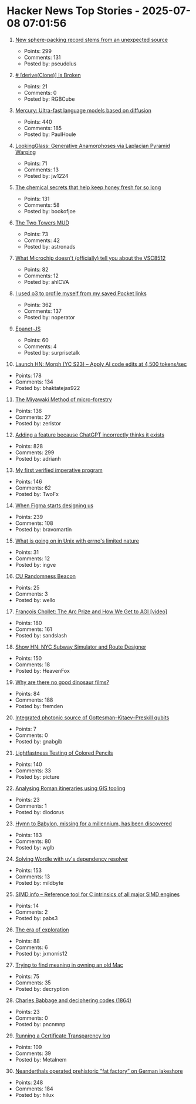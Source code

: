 # Hacker News Top Stories - 2025-07-08 07:01:56

1. [New sphere-packing record stems from an unexpected source](https://www.quantamagazine.org/new-sphere-packing-record-stems-from-an-unexpected-source-20250707/)
   - Points: 299
   - Comments: 131
   - Posted by: pseudolus

2. [# [derive(Clone)] Is Broken](https://rgbcu.be/blog/derive-broken/)
   - Points: 21
   - Comments: 0
   - Posted by: RGBCube

3. [Mercury: Ultra-fast language models based on diffusion](https://arxiv.org/abs/2506.17298)
   - Points: 440
   - Comments: 185
   - Posted by: PaulHoule

4. [LookingGlass: Generative Anamorphoses via Laplacian Pyramid Warping](https://studios.disneyresearch.com/2025/06/09/lookingglass-generative-anamorphoses-via-laplacian-pyramid-warping/)
   - Points: 71
   - Comments: 13
   - Posted by: jw1224

5. [The chemical secrets that help keep honey fresh for so long](https://www.bbc.com/future/article/20250701-the-chemical-secrets-that-help-keep-honey-fresh-for-so-long)
   - Points: 131
   - Comments: 58
   - Posted by: bookofjoe

6. [The Two Towers MUD](https://t2tmud.org/)
   - Points: 73
   - Comments: 42
   - Posted by: astronads

7. [What Microchip doesn't (officially) tell you about the VSC8512](https://serd.es/2025/07/04/Switch-project-pt3.html)
   - Points: 82
   - Comments: 12
   - Posted by: ahlCVA

8. [I used o3 to profile myself from my saved Pocket links](https://noperator.dev/posts/o3-pocket-profile/)
   - Points: 362
   - Comments: 137
   - Posted by: noperator

9. [Epanet-JS](https://macwright.com/2025/07/03/epanet-placemark)
   - Points: 60
   - Comments: 4
   - Posted by: surprisetalk

10. [Launch HN: Morph (YC S23) – Apply AI code edits at 4,500 tokens/sec](undefined)
   - Points: 178
   - Comments: 134
   - Posted by: bhaktatejas922

11. [The Miyawaki Method of micro-forestry](https://www.futureecologies.net/listen/fe-6-5-the-method)
   - Points: 136
   - Comments: 27
   - Posted by: zeristor

12. [Adding a feature because ChatGPT incorrectly thinks it exists](https://www.holovaty.com/writing/chatgpt-fake-feature/)
   - Points: 828
   - Comments: 299
   - Posted by: adrianh

13. [My first verified imperative program](https://markushimmel.de/blog/my-first-verified-imperative-program/)
   - Points: 146
   - Comments: 62
   - Posted by: TwoFx

14. [When Figma starts designing us](https://designsystems.international/ideas/when-figma-starts-designing-us/)
   - Points: 239
   - Comments: 108
   - Posted by: bravomartin

15. [What is going on in Unix with errno's limited nature](https://utcc.utoronto.ca/~cks/space/blog/unix/ErrnoWhySoLimited)
   - Points: 31
   - Comments: 12
   - Posted by: ingve

16. [CU Randomness Beacon](https://random.colorado.edu/)
   - Points: 25
   - Comments: 3
   - Posted by: wello

17. [François Chollet: The Arc Prize and How We Get to AGI [video]](https://www.youtube.com/watch?v=5QcCeSsNRks)
   - Points: 180
   - Comments: 161
   - Posted by: sandslash

18. [Show HN: NYC Subway Simulator and Route Designer](https://buildmytransit.nyc)
   - Points: 150
   - Comments: 18
   - Posted by: HeavenFox

19. [Why are there no good dinosaur films?](https://briannazigler.substack.com/p/why-are-there-no-good-dinosaur-films)
   - Points: 84
   - Comments: 188
   - Posted by: fremden

20. [Integrated photonic source of Gottesman–Kitaev–Preskill qubits](https://www.nature.com/articles/s41586-025-09044-5)
   - Points: 7
   - Comments: 0
   - Posted by: gnabgib

21. [Lightfastness Testing of Colored Pencils](https://sarahrenaeclark.com/lightfast-testing-pencils/)
   - Points: 140
   - Comments: 33
   - Posted by: picture

22. [Analysing Roman itineraries using GIS tooling](https://link.springer.com/article/10.1007/s12520-025-02175-w)
   - Points: 23
   - Comments: 1
   - Posted by: diodorus

23. [Hymn to Babylon, missing for a millennium, has been discovered](https://phys.org/news/2025-07-hymn-babylon-millennium.html)
   - Points: 183
   - Comments: 80
   - Posted by: wglb

24. [Solving Wordle with uv's dependency resolver](https://mildbyte.xyz/blog/solving-wordle-with-uv-dependency-resolver/)
   - Points: 153
   - Comments: 13
   - Posted by: mildbyte

25. [SIMD.info – Reference tool for C intrinsics of all major SIMD engines](https://simd.info/)
   - Points: 14
   - Comments: 2
   - Posted by: pabs3

26. [The era of exploration](https://yidingjiang.github.io/blog/post/exploration/)
   - Points: 88
   - Comments: 6
   - Posted by: jxmorris12

27. [Trying to find meaning in owning an old Mac](https://blog.decryption.net.au/posts/macse30.html)
   - Points: 75
   - Comments: 35
   - Posted by: decryption

28. [Charles Babbage and deciphering codes (1864)](https://mathshistory.st-andrews.ac.uk/Extras/Babbage_deciphering/)
   - Points: 23
   - Comments: 0
   - Posted by: pncnmnp

29. [Running a Certificate Transparency log](https://words.filippo.io/run-sunlight/)
   - Points: 109
   - Comments: 39
   - Posted by: Metalnem

30. [Neanderthals operated prehistoric “fat factory” on German lakeshore](https://archaeologymag.com/2025/07/neanderthals-operated-fat-factory-125000-years-ago/)
   - Points: 248
   - Comments: 184
   - Posted by: hilux

